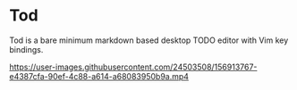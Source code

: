 # Tod
Tod is a bare minimum markdown based desktop TODO editor with Vim key bindings.

https://user-images.githubusercontent.com/24503508/156913767-e4387cfa-90ef-4c88-a614-a68083950b9a.mp4

